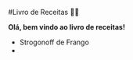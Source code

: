 #Livro de Receitas :man_cook:

**Olá, bem vindo ao livro de receitas!**

- Strogonoff de Frango
- 






